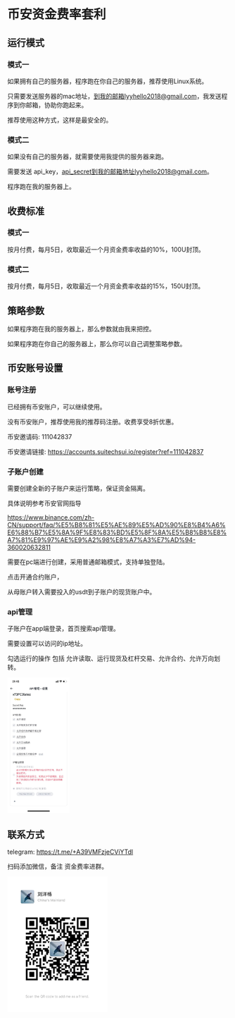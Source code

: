 # 币安资金费率套利

## 运行模式

### 模式一

如果拥有自己的服务器，程序跑在你自己的服务器，推荐使用Linux系统。

只需要发送服务器的mac地址，到我的邮箱lyyhello2018@gmail.com，我发送程序到你邮箱，协助你跑起来。

推荐使用这种方式，这样是最安全的。



### 模式二

如果没有自己的服务器，就需要使用我提供的服务器来跑。

需要发送 api_key，api_secret到我的邮箱地址lyyhello2018@gmail.com。

程序跑在我的服务器上。



## 收费标准

### 模式一

按月付费，每月5日，收取最近一个月资金费率收益的10%，100U封顶。



### 模式二

按月付费，每月5日，收取最近一个月资金费率收益的15%，150U封顶。



## 策略参数

如果程序跑在我的服务器上，那么参数就由我来把控。

如果程序跑在你自己的服务器上，那么你可以自己调整策略参数。



## 币安账号设置

### 账号注册

已经拥有币安账户，可以继续使用。

没有币安账户，推荐使用我的推荐码注册。收费享受8折优惠。

币安邀请码: 111042837

币安邀请链接: https://accounts.suitechsui.io/register?ref=111042837



### 子账户创建

需要创建全新的子账户来运行策略，保证资金隔离。

具体说明参考币安官网指导 

https://www.binance.com/zh-CN/support/faq/%E5%B8%81%E5%AE%89%E5%AD%90%E8%B4%A6%E6%88%B7%E5%8A%9F%E8%83%BD%E5%8F%8A%E5%B8%B8%E8%A7%81%E9%97%AE%E9%A2%98%E8%A7%A3%E7%AD%94-360020632811

需要在pc端进行创建，采用普通邮箱模式，支持单独登陆。

点击开通合约账户，

从母账户转入需要投入的usdt到子账户的现货账户中。



### api管理

子账户在app端登录，首页搜索api管理。

需要设置可以访问的ip地址。

勾选运行的操作 包括 允许读取、运行现货及杠杆交易、允许合约、允许万向划转。



<img src="image/image-20240221214603727.png" alt="image-20240221214603727" style="zoom:30%;" />

## 联系方式
telegram: https://t.me/+A39VMFzjeCViYTdl

扫码添加微信，备注 资金费率进群。

<img src="image/image-20240221215304418.png" alt="image-20240221215304418" style="zoom:30%;" />
